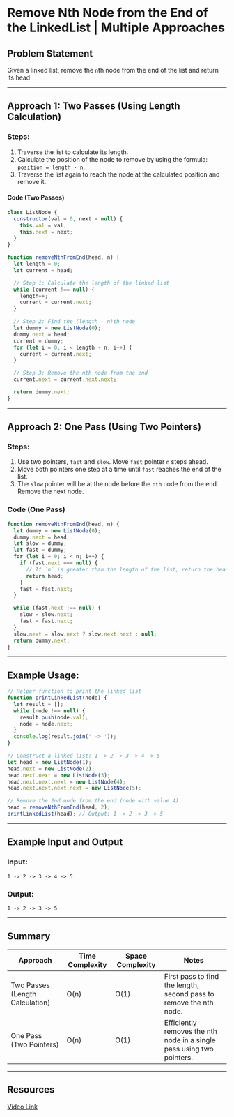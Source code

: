 # Remove Nth Node from the End of the LinkedList | Multiple Approaches

## Problem Statement

Given a linked list, remove the `n`th node from the end of the list and return its head.

---

## Approach 1: Two Passes (Using Length Calculation)

### Steps:

1. Traverse the list to calculate its length.
2. Calculate the position of the node to remove by using the formula: `position = length - n`.
3. Traverse the list again to reach the node at the calculated position and remove it.

#### Code (Two Passes)

```javascript
class ListNode {
  constructor(val = 0, next = null) {
    this.val = val;
    this.next = next;
  }
}

function removeNthFromEnd(head, n) {
  let length = 0;
  let current = head;

  // Step 1: Calculate the length of the linked list
  while (current !== null) {
    length++;
    current = current.next;
  }

  // Step 2: Find the (length - n)th node
  let dummy = new ListNode(0);
  dummy.next = head;
  current = dummy;
  for (let i = 0; i < length - n; i++) {
    current = current.next;
  }

  // Step 3: Remove the nth node from the end
  current.next = current.next.next;

  return dummy.next;
}
```

---

## Approach 2: One Pass (Using Two Pointers)

### Steps:

1. Use two pointers, `fast` and `slow`. Move `fast` pointer `n` steps ahead.
2. Move both pointers one step at a time until `fast` reaches the end of the list.
3. The `slow` pointer will be at the node before the `nth` node from the end. Remove the next node.

### Code (One Pass)

```javascript
function removeNthFromEnd(head, n) {
  let dummy = new ListNode(0);
  dummy.next = head;
  let slow = dummy;
  let fast = dummy;
  for (let i = 0; i < n; i++) {
    if (fast.next === null) {
      // If `n` is greater than the length of the list, return the head (invalid case)
      return head;
    }
    fast = fast.next;
  }

  while (fast.next !== null) {
    slow = slow.next;
    fast = fast.next;
  }
  slow.next = slow.next ? slow.next.next : null;
  return dummy.next;
}
```

---

## Example Usage:

```javascript
// Helper function to print the linked list
function printLinkedList(node) {
  let result = [];
  while (node !== null) {
    result.push(node.val);
    node = node.next;
  }
  console.log(result.join(' -> '));
}

// Construct a linked list: 1 -> 2 -> 3 -> 4 -> 5
let head = new ListNode(1);
head.next = new ListNode(2);
head.next.next = new ListNode(3);
head.next.next.next = new ListNode(4);
head.next.next.next.next = new ListNode(5);

// Remove the 2nd node from the end (node with value 4)
head = removeNthFromEnd(head, 2);
printLinkedList(head); // Output: 1 -> 2 -> 3 -> 5
```

---

## Example Input and Output

### Input:

```text
1 -> 2 -> 3 -> 4 -> 5
```

### Output:

```
1 -> 2 -> 3 -> 5
```

---

## Summary

| Approach                        | Time Complexity | Space Complexity | Notes                                                                 |
| ------------------------------- | --------------- | ---------------- | --------------------------------------------------------------------- |
| Two Passes (Length Calculation) | O(n)            | O(1)             | First pass to find the length, second pass to remove the nth node.    |
| One Pass (Two Pointers)         | O(n)            | O(1)             | Efficiently removes the nth node in a single pass using two pointers. |

---

## Resources

[Video Link](https://www.youtube.com/watch?v=3kMKYQ2wNIU&list=PLgUwDviBIf0rAuz8tVcM0AymmhTRsfaLU&index=10&ab_channel=takeUforward)

